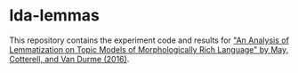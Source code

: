 # lda-lemmas

This repository contains the experiment code and results for
["An Analysis of Lemmatization on Topic Models of Morphologically Rich Language" by
May, Cotterell, and Van Durme (2016)](https://arxiv.org/abs/1608.03995).
